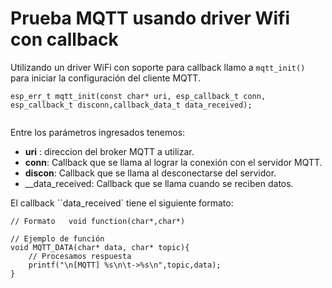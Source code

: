 # Prueba MQTT usando driver Wifi con callback



Utilizando un driver WiFi con soporte para callback llamo a `mqtt_init()` para iniciar la configuración del cliente MQTT.
```
esp_err_t mqtt_init(const char* uri, esp_callback_t conn, esp_callback_t disconn,callback_data_t data_received);


```

Entre los parámetros ingresados tenemos:
- __uri__ : direccion del broker MQTT a utilizar.
- __conn__:  Callback que se llama al lograr la conexión con el servidor MQTT.
- __discon__: Callback que se llama al desconectarse del servidor.
- __data_received: Callback que se llama cuando se reciben datos.

El callback ``data_received` tiene el siguiente formato:
```
// Formato   void function(char*,char*)

// Ejemplo de función
void MQTT_DATA(char* data, char* topic){
    // Procesamos respuesta
    printf("\n[MQTT] %s\n\t->%s\n",topic,data);
}

```